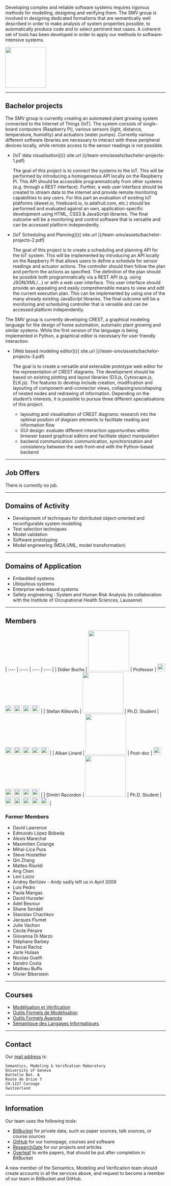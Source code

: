 Developing complex and reliable software systems requires rigorous methods
for modelling, designing and verifying them.
The SMV group is involved in designing dedicated formalisms that are
semantically well described in order to make analysis of system properties
possible, to automatically produce code and to select pertinent test cases.
A coherent set of tools has been developed in order to apply our methods
to software-intensive systems.

[<img src="{{ site.url }}/team-smv/assets/cui.png" height="128">](http://cui.unige.ch)

---

## Bachelor projects

The SMV group is currently creating an automated plant growing system
connected to the Internet of Things (IoT).
The system consists of single-board computers (Raspberry Pi),
various sensors (light, distance, temperature, humidity)
and actuators (water pumps).
Currently various different software libraries are necessary to interact
with these peripheral devices locally,
while remote access to the sensor readings is not possible.

* [IoT data visualisation]({{ site.url }}/team-smv/assets/bachelor-projects-1.pdf)

  The goal of this project is to connect the systems to the IoT.
  This will be performed by introducing a homogeneous API locally on the Raspberry Pi.
  This API should be accessible programmatically from other systems (e.g. through a REST interface).
  Further, a web user interface should be created to stream data to the internet and provide remote monitoring capabilities to any users.
  For this part an evaluation of existing IoT platforms (dweet.io, freeboard.io, io.adafruit.com, etc.) should be performed
  and evaluated against an own, application-specific development using HTML, CSS3 & JavaScript libraries.
  The final outcome will be a monitoring and control software that is versatile and can be accessed platform independently.

* [IoT Scheduling and Planning]({{ site.url }}/team-smv/assets/bachelor-projects-2.pdf)

  The goal of this project is to create a scheduling and planning API for the IoT system.
  This will be implemented by introducing an API locally on the Raspberry Pi that allows users to define a schedule for sensor readings and actuator actions.
  The controller should then follow the plan and perform the actions as specified.
  The definition of the plan should be possible both programmatically via a REST API (e.g. using JSON/XML/...) or with a web user interface.
  This user interface should provide an appealing and easily comprehensible means to view and edit the current execution plan.
  This can be implemented by using one of the many already existing JavaScript libraries.
  The final outcome will be a monitoring and scheduling controller that is versatile and can be accessed platform independently.

The SMV group is currently developing CREST, a graphical modeling language for the design of home automation, automatic plant growing and similar systems.
While the first version of the language is being implemented in Python, a graphical editor is necessary for user friendly interaction.

* [Web based modeling editor]({{ site.url }}/team-smv/assets/bachelor-projects-3.pdf)

  The goal is to create a versatile and extensible prototype web editor for the representation of CREST diagrams.
  The development should be based on existing plotting and layout libraries (D3.js, Cytoscape.js, ELK.js).
  The features to develop include creation, modification and layouting of component-and-connector views, collapsing/uncollapsing of nested nodes and redrawing of information.
  Depending on the student’s interests, it is possible to pursue three different specialisations of this project:

  * layouting and visualisation of CREST diagrams: research into the optimal position of diagram elements to facilitate reading and information flow
  * GUI design: evaluate different interaction opportunities within browser based graphical editors and facilitate object manipulation
  * backend communication: communication, synchronization and consistency between the web front-end with the Python-based backend

---

## Job Offers

There is currently no job.

---

## Domains of Activity

* Development of techniques for distributed object-oriented and reconfigurable system modelling
* Test selection techniques
* Model validation
* Software prototyping
* Model engineering (MDA,UML, model transformation)

---

## Domains of Application

* Embedded systems
* Ubiquitous systems
* Enterprise web-based systems
* Safety engineering : System and Human Risk Analysis (in collaboration with the Institute of Occupational Health Sciences, Lausanne)

---

## Members

| :--- | :---: | :--- | :--- |
| Didier Buchs | <img src="{{ site.url }}/team-smv/assets/didier-buchs.jpeg" height="128"> | Professor | [<img src="{{ site.url }}/team-smv/assets/researchgate.png" height="24">](https://www.researchgate.net/profile/Didier_Buchs) [<img src="{{ site.url }}/team-smv/assets/linkedin.png" height="24">](https://ch.linkedin.com/in/didier-buchs-465bb09) [<img src="{{ site.url }}/team-smv/assets/dblp.png" height="24">](http://dblp.uni-trier.de/pers/hd/b/Buchs:Didier) [<img src="{{ site.url }}/team-smv/assets/github.png" height="24">](https://github.com/didierbuchs) [<img src="{{ site.url }}/team-smv/assets/bitbucket.png" height="24">](https://bitbucket.org/didierbuchs/) |
| Stefan Klikovits | <img src="{{ site.url }}/team-smv/assets/stefan-klikovits.png" height="128"> | Ph.D. Student | [<img src="{{ site.url }}/team-smv/assets/researchgate.png" height="24">](https://www.researchgate.net/profile/Stefan_Klikovits) [<img src="{{ site.url }}/team-smv/assets/linkedin.png" height="24">](https://www.linkedin.com/in/stefanklikovits) [<img src="{{ site.url }}/team-smv/assets/dblp.png" height="24">](http://dblp.uni-trier.de/pers/hd/k/Klikovits:Stefan) [<img src="{{ site.url }}/team-smv/assets/github.png" height="24">](https://github.com/stklik) [<img src="{{ site.url }}/team-smv/assets/bitbucket.png" height="24">](https://bitbucket.org/sklik/) |
| Alban Linard | <img src="{{ site.url }}/team-smv/assets/alban-linard.jpeg" height="128"> | Post-doc | [<img src="{{ site.url }}/team-smv/assets/researchgate.png" height="24">](https://www.researchgate.net/profile/Alban_Linard) [<img src="{{ site.url }}/team-smv/assets/linkedin.png" height="24">](https://www.linkedin.com/in/albanlinard) [<img src="{{ site.url }}/team-smv/assets/dblp.png" height="24">](http://dblp.uni-trier.de/pers/hd/l/Linard:Alban) [<img src="{{ site.url }}/team-smv/assets/github.png" height="24">](https://github.com/saucisson) [<img src="{{ site.url }}/team-smv/assets/bitbucket.png" height="24">](https://bitbucket.org/saucisse/) |
| Dimitri Racordon | <img src="{{ site.url }}/team-smv/assets/dimitri-racordon.jpeg" height="128"> | Ph.D. Student | [<img src="{{ site.url }}/team-smv/assets/researchgate.png" height="24">](https://www.researchgate.net/profile/Dimitri_Racordon) [<img src="{{ site.url }}/team-smv/assets/linkedin.png" height="24">](https://www.linkedin.com/in/dimitri-racordon-830972104) [<img src="{{ site.url }}/team-smv/assets/dblp.png" height="24">](http://dblp.uni-trier.de/pers/hd/r/Racordon:Dimitri) [<img src="{{ site.url }}/team-smv/assets/github.png" height="24">](https://github.com/kyouko-taiga) [<img src="{{ site.url }}/team-smv/assets/bitbucket.png" height="24">](https://bitbucket.org/dimcui/) |

### Former Members

* David Lawrence
* Edmundo López Bóbeda
* Alexis Marechal
* Maximilien Colange
* Mihai-Lica Pura
* Steve Hostettler
* Qin Zhang
* Matteo Risoldi
* Ang Chen
* Levi Lúcio
* Andrey Berlizev - Andy sadly left us in April 2009
* Luis Pedro
* Paula Mangas
* David Hurzeler
* Adel Besrour
* Shane Sendall
* Stanislav Chachkov
* Jacques Flumet
* Julie Vachon
* Cécile Péraire
* Giovanna Di Marzo
* Stéphane Barbey
* Pascal Racloz
* Jarle Hulaas
* Nicolas Guelfi
* Sandro Costa
* Mathieu Buffo
* Olivier Biberstein

---

## Courses

* [Modélisation et Vérification](https://github.com/cui-unige/modelisation-verification)
* [Outils Formels de Modélisation](https://github.com/cui-unige/outils-formels-modelisation)
* [Outils Formels Avancés](https://github.com/cui-unige/outils-formels-avances)
* [Sémantique des Langages Informatiques](https://github.com/cui-unige/semantique)

---

## Contact

Our [mail address](https://goo.gl/maps/DWoZHTVuGK32) is:
```
Semantics, Modeling & Veriﬁcation Maboratory
University of Geneva
Battelle Bat. A
Route de Drize 7
CH-1227 Carouge
Switzerland
```

---

## Information

Our team uses the following tools:

* [BitBucket](https://bitbucket.org/dashboard/repositories?owner=smv-cui)
  for private data, such as paper sources, talk sources, or course sources
* [GitHub](https://github.com/orgs/cui-unige/dashboard)
  for our homepage, courses and software
* [ResearchGate](https://www.researchgate.net/profile/Didier_Buchs)
  for our projects and articles
* [Overleaf](https://www.overleaf.com)
  to write papers, that should be put after completion in BitBucket

A new member of the Semantics, Modeling and Verification team should create
accounts in all the services above, and request to become a member of our team
in BitBucket and GitHub.

